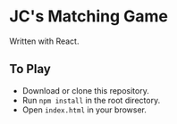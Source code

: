 # JC's Matching Game

Written with React.

## To Play
- Download or clone this repository.
- Run `npm install` in the root directory.
- Open `index.html` in your browser.
